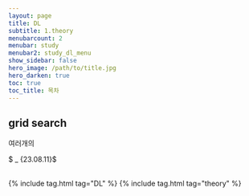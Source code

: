 ```yaml
---
layout: page
title: DL
subtitle: 1.theory
menubarcount: 2
menubar: study
menubar2: study_dl_menu
show_sidebar: false
hero_image: /path/to/title.jpg
hero_darken: true
toc: true
toc_title: 목차
---
```


## grid search
여러개의

$ _ {23.08.11}$<br/><br/>



{% include tag.html tag="DL" %}  {% include tag.html tag="theory" %}